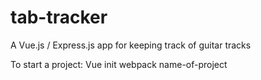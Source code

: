 # tab-tracker
A Vue.js / Express.js app for keeping track of guitar tracks

To start a project:
Vue init webpack name-of-project
